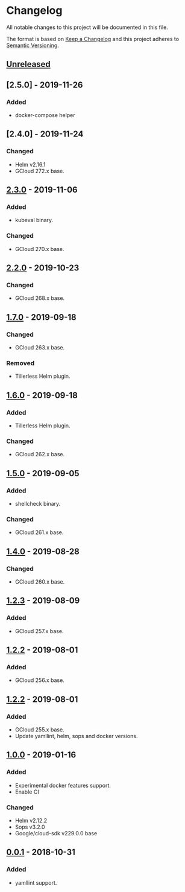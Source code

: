 # Changelog
All notable changes to this project will be documented in this file.

The format is based on [Keep a Changelog](http://keepachangelog.com/en/1.0.0/)
and this project adheres to [Semantic Versioning](http://semver.org/spec/v2.0.0.html).

## [Unreleased]

## [2.5.0] - 2019-11-26
### Added
- docker-compose helper

## [2.4.0] - 2019-11-24
### Changed
- Helm v2.16.1
- GCloud 272.x base.

## [2.3.0] - 2019-11-06
### Added
- kubeval binary.

### Changed
- GCloud 270.x base.

## [2.2.0] - 2019-10-23
### Changed
- GCloud 268.x base.

## [1.7.0] - 2019-09-18
### Changed
- GCloud 263.x base.

### Removed
- Tillerless Helm plugin.

## [1.6.0] - 2019-09-18
### Added
- Tillerless Helm plugin.

### Changed
- GCloud 262.x base.

## [1.5.0] - 2019-09-05
### Added
- shellcheck binary.

### Changed
- GCloud 261.x base.

## [1.4.0] - 2019-08-28
### Changed
- GCloud 260.x base.

## [1.2.3] - 2019-08-09
### Added
- GCloud 257.x base.

## [1.2.2] - 2019-08-01
### Added
- GCloud 256.x base.

## [1.2.2] - 2019-08-01
### Added
- GCloud 255.x base.
- Update yamllint, helm, sops and docker versions.

## [1.0.0] - 2019-01-16
### Added
- Experimental docker features support.
- Enable CI

### Changed
- Helm v2.12.2
- Sops v3.2.0
- Google/cloud-sdk v229.0.0 base

## [0.0.1] - 2018-10-31
### Added
- yamllint support.

[Unreleased]: https://github.com/pagerinc/docker-cloud-sdk/compare/2.3.0...HEAD
[2.3.0]: https://github.com/pagerinc/docker-cloud-sdk/compare/2.2.0...2.3.0
[2.2.0]: https://github.com/pagerinc/docker-cloud-sdk/compare/1.7.0...2.2.0
[1.7.0]: https://github.com/pagerinc/docker-cloud-sdk/compare/1.6.0...1.7.0
[1.6.0]: https://github.com/pagerinc/docker-cloud-sdk/compare/1.5.0...1.6.0
[1.5.0]: https://github.com/pagerinc/docker-cloud-sdk/compare/1.4.0...1.5.0
[1.4.0]: https://github.com/pagerinc/docker-cloud-sdk/compare/1.2.4...1.4.0
[1.2.4]: https://github.com/pagerinc/docker-cloud-sdk/compare/1.2.3...1.2.4
[1.2.3]: https://github.com/pagerinc/docker-cloud-sdk/compare/1.2.2...1.2.3
[1.2.2]: https://github.com/pagerinc/docker-cloud-sdk/compare/1.0.0...1.2.2
[1.0.0]: https://github.com/pagerinc/docker-cloud-sdk/compare/0.0.1...1.0.0
[0.0.1]: https://github.com/pagerinc/docker-cloud-sdk/compare/4edb4ce...0.0.1
